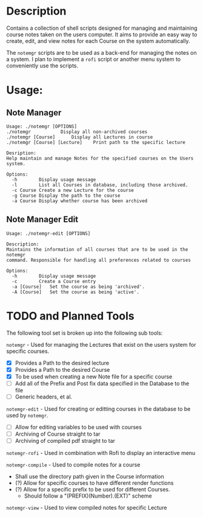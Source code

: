 # Description

Contains a collection of shell scripts designed for managing and maintaining
course notes taken on the users computer. It aims to provide an easy way to
create, edit, and view notes for each Course on the system automatically.

The `notemgr` scripts are to be used as a back-end for managing the notes on a
system. I plan to implement a `rofi` script or another menu system to
conveniently use the scripts.

# Usage:

## Note Manager

```
Usage: ./notemgr [OPTIONS]
./notemgr			Display all non-archived courses
./notemgr [Course]		Display all Lectures in course
./notemgr [Course] [Lecture]	Print path to the specific lecture

Desription:
Help maintain and manage Notes for the specified courses on the Users system.

Options:
  -h		Display usage message
  -l		List all Courses in database, including those archived.
  -c Course	Create a new Lecture for the course
  -g Course	Display the path to the course
  -a Course	Display whether course has been archived
```

## Note Manager Edit

```
Usage: ./notemgr-edit [OPTIONS]

Description:
Maintains the information of all courses that are to be used in the notemgr
command. Responsible for handling all preferences related to courses

Options:
  -h		Display usage message
  -c		Create a Course entry
  -a [Course]	Set the course as being 'archived'.
  -A [Course]	Set the course as being 'active'.
```

# TODO and Planned Tools

The following tool set is broken up into the following sub tools:

`notemgr` - Used for managing the Lectures that exist on the users system for
specific courses.

- [x] Provides a Path to the desired lecture
- [x] Provides a Path to the desired Course
- [x] To be used when creating a new Note file for a specific course
- [ ] Add all of the Prefix and Post fix data specified in the Database to the file
- [ ] Generic headers, et al.

`notemgr-edit` - Used for creating or editting courses in the database to be
used by `notemgr`.

- [ ] Allow for editing variables to be used with courses
- [ ] Archiving of Course straight to tar
- [ ] Archiving of compiled pdf straight to tar

`notemgr-rofi` - Used in combination with Rofi to display an interactive menu

`notemgr-compile` - Used to compile notes for a course

- Shall use the directory path given in the Course information
- (?) Allow for specific courses to have different render functions
- (?) Allow for a specific prefix to be used for different Courses.
	- Should follow a "(PREFIX)(Number).(EXT)" scheme

`notemgr-view` - Used to view compiled notes for specific Lecture
